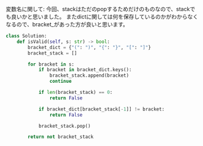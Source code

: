 
変数名に関して:
今回、stackはただのpopするためだけのものなので、stackでも良いかと思いました。
またdictに関しては何を保存しているのかがわからなくなるので、bracket_があった方が良いと思います。

```python
class Solution:
    def isValid(self, s: str) -> bool:
        bracket_dict = {"(": ")", "{": "}", "[": "]"}
        bracket_stack = []

        for bracket in s:
            if bracket in bracket_dict.keys():
                bracket_stack.append(bracket)
                continue

            if len(bracket_stack) == 0:
                return False

            if bracket_dict[bracket_stack[-1]] != bracket:
                return False

            bracket_stack.pop()

        return not bracket_stack
```
